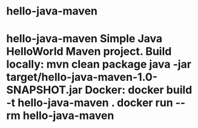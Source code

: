 # hello-java-maven
# hello-java-maven  Simple Java HelloWorld Maven project.  Build locally:   mvn clean package   java -jar target/hello-java-maven-1.0-SNAPSHOT.jar  Docker:   docker build -t hello-java-maven .   docker run --rm hello-java-maven
